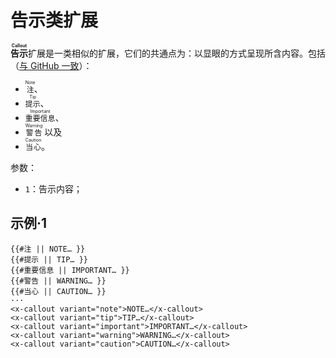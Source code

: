 # 告示类扩展

**<ruby>告示<rt>Callout</rt></ruby>**&#x200B;扩展是一类相似的扩展，它们的共通点<wbr />
为：以显眼的方式呈现所含内容。包括（[与 GitHub 一致][Github 规定的告示类型]）：

- <ruby>`注`<rt>Note</rt></ruby>、
- <ruby>`提示`<rt>Tip</rt></ruby>、
- <ruby>`重要信息`<rt>Important</rt></ruby>、
- <ruby>`警告`<rt>Warning</rt></ruby> 以及
- <ruby>`当心`<rt>Caution</rt></ruby>。

参数：

- `1`：告示内容；

[Github 规定的告示类型]: https://github.com/orgs/community/discussions/16925

## 示例·1

```example
{{#注 || NOTE… }}
{{#提示 || TIP… }}
{{#重要信息 || IMPORTANT… }}
{{#警告 || WARNING… }}
{{#当心 || CAUTION… }}
···
<x-callout variant="note">NOTE…</x-callout>
<x-callout variant="tip">TIP…</x-callout>
<x-callout variant="important">IMPORTANT…</x-callout>
<x-callout variant="warning">WARNING…</x-callout>
<x-callout variant="caution">CAUTION…</x-callout>
```
